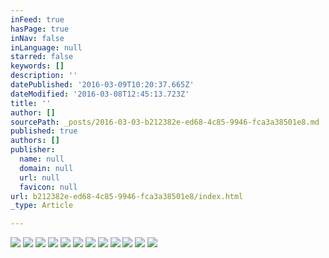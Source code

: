 ```yaml
---
inFeed: true
hasPage: true
inNav: false
inLanguage: null
starred: false
keywords: []
description: ''
datePublished: '2016-03-09T10:20:37.665Z'
dateModified: '2016-03-08T12:45:13.723Z'
title: ''
author: []
sourcePath: _posts/2016-03-03-b212382e-ed68-4c85-9946-fca3a38501e8.md
published: true
authors: []
publisher:
  name: null
  domain: null
  url: null
  favicon: null
url: b212382e-ed68-4c85-9946-fca3a38501e8/index.html
_type: Article

---
```

![](https://the-grid-user-content.s3-us-west-2.amazonaws.com/f635db90-077a-47c8-b5da-4394516df298.jpg)
![](https://the-grid-user-content.s3-us-west-2.amazonaws.com/e9d8ecd3-8e54-4dc7-9280-46afc87b61e5.jpg)
![](https://the-grid-user-content.s3-us-west-2.amazonaws.com/11c2c94f-8c85-4e19-8ab2-fd4b49b766bd.jpg)
![](https://the-grid-user-content.s3-us-west-2.amazonaws.com/4147a13f-8ff1-4965-bef7-b257f51a30e4.jpg)
![](https://the-grid-user-content.s3-us-west-2.amazonaws.com/dc5ea1c7-f606-4862-ac12-821ce88f615d.jpg)
![](https://the-grid-user-content.s3-us-west-2.amazonaws.com/aff94f25-81b0-4b69-913f-ccfa24376531.jpg)
![](https://the-grid-user-content.s3-us-west-2.amazonaws.com/94bc3902-d4f4-4eae-a889-a60007b3fd56.jpg)
![](https://the-grid-user-content.s3-us-west-2.amazonaws.com/43b4ae57-11c3-4df2-8959-69846503991f.jpg)
![](https://the-grid-user-content.s3-us-west-2.amazonaws.com/6a10663e-9d92-47ec-aef2-197d259ef384.jpg)
![](https://the-grid-user-content.s3-us-west-2.amazonaws.com/d8f97088-6414-4ada-bf25-f201f89a68e6.jpg)
![](https://the-grid-user-content.s3-us-west-2.amazonaws.com/f7b08143-a8b9-4ede-8602-ae062a43f31b.jpg)
![](https://the-grid-user-content.s3-us-west-2.amazonaws.com/acb66225-1f26-4a41-968d-8e23444e33f6.jpg)